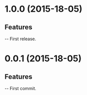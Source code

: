 # 1.0.0 (2015-18-05)

## Features

-- First release.

# 0.0.1 (2015-18-05)

## Features

-- First commit.